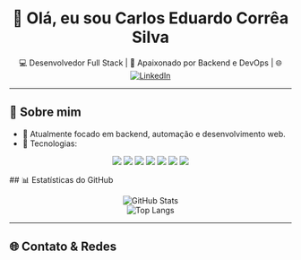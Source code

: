<h1 align="center">👋 Olá, eu sou Carlos Eduardo Corrêa Silva</h1>
<p align="center">
  💻 Desenvolvedor Full Stack | 🚀 Apaixonado por Backend e DevOps | 🌐 <a href="https://www.linkedin.com/in/caducrs/">
    <img src="https://img.shields.io/badge/LinkedIn-8633ff?style=for-the-badge&logo=linkedin&logoColor=white" alt="LinkedIn" />
  </a>
</p>

---

## 🧠 Sobre mim

- 🔭 Atualmente focado em backend, automação e desenvolvimento web.
- 🧰 Tecnologias:

<p align="center">
  <img src="https://img.shields.io/badge/PHP-777BB4?style=for-the-badge&logo=php&logoColor=white" />
  <img src="https://img.shields.io/badge/Go-00ADD8?style=for-the-badge&logo=go&logoColor=white" />
  <img src="https://img.shields.io/badge/Java-007396?style=for-the-badge&logo=java&logoColor=white" />
  <img src="https://img.shields.io/badge/JavaScript-F7DF1E?style=for-the-badge&logo=javascript&logoColor=black" />
  <img src="https://img.shields.io/badge/Laravel-FF2D20?style=for-the-badge&logo=laravel&logoColor=white" />
  <img src="https://img.shields.io/badge/React-20232A?style=for-the-badge&logo=react&logoColor=61DAFB" />
  <img src="https://img.shields.io/badge/Spring-6DB33F?style=for-the-badge&logo=spring&logoColor=white" />
</p>
## 📊 Estatísticas do GitHub

<p align="center">
  <img src="https://github-readme-stats.vercel.app/api?username=caducrs&show_icons=true&theme=tokyonight" alt="GitHub Stats" />
  <br/>
  <img src="https://github-readme-stats.vercel.app/api/top-langs/?username=caducrs&layout=compact&theme=tokyonight" alt="Top Langs" />
</p>

---

## 🌐 Contato & Redes
  
